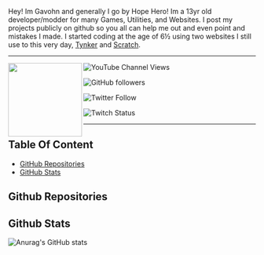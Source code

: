 <!---
Home Page Read Me
--->
Hey! Im Gavohn and generally I go by Hope Hero! Im a 13yr old developer/modder for many Games, Utilities, and Websites. I post my projects publicly on github so you all can help me out and even point and mistakes I made. I started coding at the age of 6½ using two websites I still use to this very day, [Tynker](https://tynker.com/) and [Scratch](https://scratch.mit.edu/).

---

<img align="left" height="150px" src="https://i.postimg.cc/c4MC9HfC/173149-F5-3-F57-40-C7-9496-7-BEDCDF4-B1-A9.png">

![YouTube Channel Views](https://img.shields.io/youtube/channel/views/UCxx6cvVrAysi0RgEshiE4IA?color=lime&label=HopeHero&logo=Youtube&logoColor=lime&style=plastic)

![GitHub followers](https://img.shields.io/github/followers/HopeHero?color=lime&label=HopeHero&logo=github&logoColor=lime&style=plastic)

![Twitter Follow](https://img.shields.io/twitter/follow/HopeHero?color=lime&label=HopeHero&logo=twitter&logoColor=lime&style=plastic)

![Twitch Status](https://img.shields.io/twitch/status/HopeHero?color=lime&label=HopeHero&logo=twitch&logoColor=lime&style=plastic)

---
## Table Of Content
  - [GitHub Repositories](#github-repositories)
  - [GitHub Stats](#github-stats)

## Github Repositories

## Github Stats
![Anurag's GitHub stats](https://github-readme-stats.vercel.app/api?username=HopeHero&show_icons=true&theme=merko)
